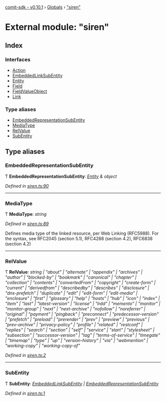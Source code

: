 [comit-sdk - v0.10.1](../README.md) › [Globals](../globals.md) › ["siren"](_siren_.md)

# External module: "siren"

## Index

### Interfaces

* [Action](../interfaces/_siren_.action.md)
* [EmbeddedLinkSubEntity](../interfaces/_siren_.embeddedlinksubentity.md)
* [Entity](../interfaces/_siren_.entity.md)
* [Field](../interfaces/_siren_.field.md)
* [FieldValueObject](../interfaces/_siren_.fieldvalueobject.md)
* [Link](../interfaces/_siren_.link.md)

### Type aliases

* [EmbeddedRepresentationSubEntity](_siren_.md#embeddedrepresentationsubentity)
* [MediaType](_siren_.md#mediatype)
* [RelValue](_siren_.md#relvalue)
* [SubEntity](_siren_.md#subentity)

## Type aliases

###  EmbeddedRepresentationSubEntity

Ƭ **EmbeddedRepresentationSubEntity**: *[Entity](../interfaces/_siren_.entity.md) & object*

*Defined in [siren.ts:90](https://github.com/comit-network/comit-js-sdk/blob/68ef370/src/siren.ts#L90)*

___

###  MediaType

Ƭ **MediaType**: *string*

*Defined in [siren.ts:89](https://github.com/comit-network/comit-js-sdk/blob/68ef370/src/siren.ts#L89)*

Defines media type of the linked resource, per Web Linking (RFC5988). For the syntax, see RFC2045 (section 5.1), RFC4288 (section 4.2), RFC6838 (section 4.2)

___

###  RelValue

Ƭ **RelValue**: *string | "about" | "alternate" | "appendix" | "archives" | "author" | "blocked-by" | "bookmark" | "canonical" | "chapter" | "collection" | "contents" | "convertedFrom" | "copyright" | "create-form" | "current" | "derivedfrom" | "describedby" | "describes" | "disclosure" | "dns-prefetch" | "duplicate" | "edit" | "edit-form" | "edit-media" | "enclosure" | "first" | "glossary" | "help" | "hosts" | "hub" | "icon" | "index" | "item" | "last" | "latest-version" | "license" | "lrdd" | "memento" | "monitor" | "monitor-group" | "next" | "next-archive" | "nofollow" | "noreferrer" | "original" | "payment" | "pingback" | "preconnect" | "predecessor-version" | "prefetch" | "preload" | "prerender" | "prev" | "preview" | "previous" | "prev-archive" | "privacy-policy" | "profile" | "related" | "restconf" | "replies" | "search" | "section" | "self" | "service" | "start" | "stylesheet" | "subsection" | "successor-version" | "tag" | "terms-of-service" | "timegate" | "timemap" | "type" | "up" | "version-history" | "via" | "webmention" | "working-copy" | "working-copy-of"*

*Defined in [siren.ts:2](https://github.com/comit-network/comit-js-sdk/blob/68ef370/src/siren.ts#L2)*

___

###  SubEntity

Ƭ **SubEntity**: *[EmbeddedLinkSubEntity](../interfaces/_siren_.embeddedlinksubentity.md) | [EmbeddedRepresentationSubEntity](_siren_.md#embeddedrepresentationsubentity)*

*Defined in [siren.ts:1](https://github.com/comit-network/comit-js-sdk/blob/68ef370/src/siren.ts#L1)*
